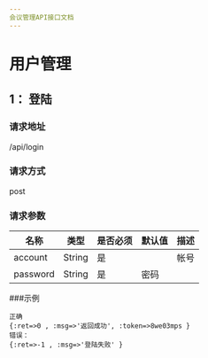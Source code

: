 ```yaml
---
会议管理API接口文档 
---
```


# 用户管理
## 1： 登陆
### 请求地址
/api/login
### 请求方式
post
### 请求参数
名称|类型|是否必须|默认值|描述
---|---|----|---|---
account|String|是| |帐号
password|String|是|密码
###示例
```
正确
{:ret=>0 , :msg=>'返回成功', :token=>8we03mps }
错误：
{:ret=>-1 , :msg=>'登陆失败' }
```
 
